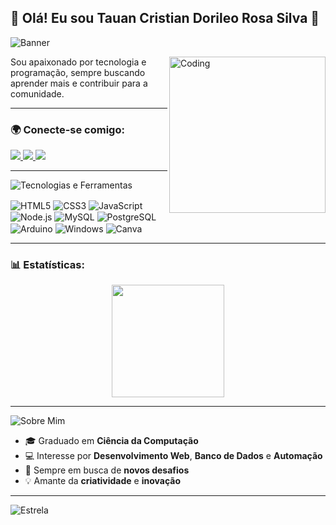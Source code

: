 ## 👋 Olá! Eu sou **Tauan Cristian Dorileo Rosa Silva** 🖖

![Banner](https://via.placeholder.com/1200x200/4682B4/FFFFFF?text=Bem-vindo+ao+meu+GitHub)

<img align="right" alt="Coding" width="250" src="https://th.bing.com/th/id/R.21116158daaeb1459b4ec0758505e1ad?rik=vPMoxIc%2fQ%2fWttw&riu=http%3a%2f%2fclubedosgeeks.com.br%2fwp-content%2fuploads%2f2016%2f01%2fdormrm.gif&ehk=YnNztGdDz%2ftrBWZlRL1UY4p3ItEmN0FIcqoaVsdRcOI%3d&risl=&pid=ImgRaw&r=0">

Sou apaixonado por tecnologia e programação, sempre buscando aprender mais e contribuir para a comunidade.

---

### 🌍 **Conecte-se comigo**:
<div align="left">
  <a href="https://www.linkedin.com/in/tauan-dorileo-a69256241/" target="_blank">
    <img src="https://img.shields.io/badge/LinkedIn-0A66C2?style=for-the-badge&logo=linkedin&logoColor=white">
  </a>
  <a href="https://www.instagram.com/t.dorileo26.12/" target="_blank">
    <img src="https://img.shields.io/badge/Instagram-E4405F?style=for-the-badge&logo=instagram&logoColor=white">
  </a>
  <a href="https://wa.link/thynhg" target="_blank">
    <img src="https://img.shields.io/badge/WhatsApp-25D366?style=for-the-badge&logo=whatsapp&logoColor=white">
  </a>
</div>

---

![Tecnologias e Ferramentas](https://img.shields.io/badge/Tecnologias%20e%20Ferramentas-FFD700?style=for-the-badge)

<div style="display: inline_block">
  <img align="center" alt="HTML5" src="https://img.shields.io/badge/HTML5-E34F26?style=for-the-badge&logo=html5&logoColor=white" />
  <img align="center" alt="CSS3" src="https://img.shields.io/badge/CSS3-1572B6?style=for-the-badge&logo=css3&logoColor=white" />
  <img align="center" alt="JavaScript" src="https://img.shields.io/badge/JavaScript-F7DF1E?style=for-the-badge&logo=javascript&logoColor=black" />
  <img align="center" alt="Node.js" src="https://img.shields.io/badge/Node.js-43853D?style=for-the-badge&logo=node.js&logoColor=white" />
  <img align="center" alt="MySQL" src="https://img.shields.io/badge/MySQL-00000F?style=for-the-badge&logo=mysql&logoColor=white" />
  <img align="center" alt="PostgreSQL" src="https://img.shields.io/badge/PostgreSQL-316192?style=for-the-badge&logo=postgresql&logoColor=white" />
  <img align="center" alt="Arduino" src="https://img.shields.io/badge/Arduino-00979D?style=for-the-badge&logo=Arduino&logoColor=white" />
  <img align="center" alt="Windows" src="https://img.shields.io/badge/Windows-0078D6?style=for-the-badge&logo=windows&logoColor=white" />
  <img align="center" alt="Canva" src="https://img.shields.io/badge/Canva-00C4CC?style=for-the-badge&logo=Canva&logoColor=white" />
</div>

---

### 📊 **Estatísticas**:
<div align="center">
  <img height="180em" src="https://github-readme-stats.vercel.app/api/top-langs/?username=tDORILEO&layout=compact&langs_count=7&theme=radical" />
</div>

---

![Sobre Mim](https://img.shields.io/badge/Um%20pouco%20mais%20sobre%20mim-FF6347?style=for-the-badge)

- 🎓 Graduado em **Ciência da Computação**
- 💻 Interesse por **Desenvolvimento Web**, **Banco de Dados** e **Automação**
- 🎯 Sempre em busca de **novos desafios**
- 💡 Amante da **criatividade** e **inovação**

---

![Estrela](https://img.shields.io/badge/Se%20você%20gostou%20do%20meu%20perfil,%20deixe%20uma%20estrela!-DAA520?style=for-the-badge)
